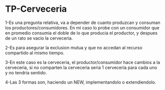 # TP-Cerveceria

1-Es una pregunta relativa, va a depender de cuanto produzcan y consuman los productores/consumidores. En mi caso lo probe con un consumidor que en promedio consumia el doble de lo que producia el productor, y despues de un rato se vacio la cerveceria.

2-Es para asegurar la exclusion mutua y que no accedan al recurso compartido al mismo tiempo.

3-En este caso es la cerveceria, el productor/consumidor hace cambios a la cerveceria, si no comparten la cerveceria seria 1 cerveceria para cada uno y no tendria sentido.

4-Las 3 formas son, haciendo un NEW, implementandolo o extendiendolo.
